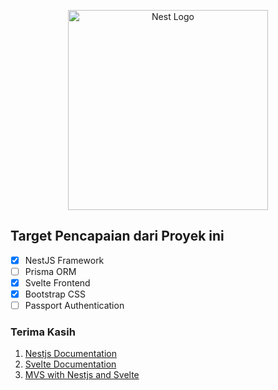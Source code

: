 <p align="center">
  <a href="http://nestjs.com/" target="blank"><img src="https://nestjs.com/img/logo_text.svg" width="320" alt="Nest Logo" /></a>
</p>

## Target Pencapaian dari Proyek ini

- [x] NestJS Framework
- [ ] Prisma ORM
- [x] Svelte Frontend
- [x] Bootstrap CSS
- [ ] Passport Authentication

### Terima Kasih

1. [Nestjs Documentation](https://docs.nestjs.com/)
2. [Svelte Documentation](https://svelte.dev/docs)
3. [MVS with Nestjs and Svelte](https://www.liip.ch/en/blog/mvc-with-nestjs-and-svelte)
